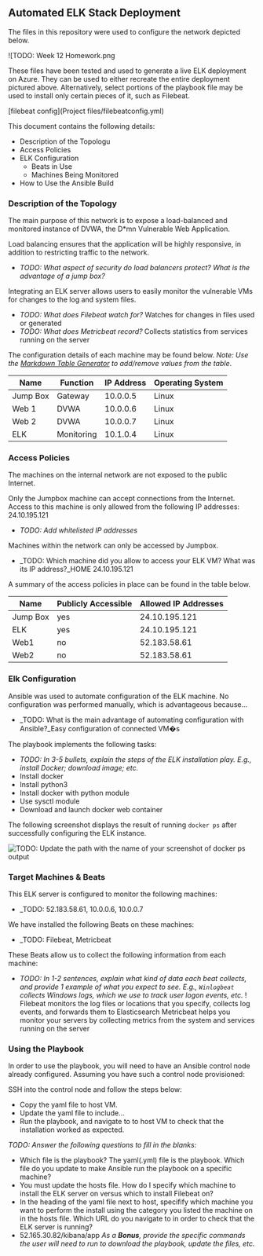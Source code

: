 ## Automated ELK Stack Deployment

The files in this repository were used to configure the network depicted below.

![TODO: Week 12 Homework.png

These files have been tested and used to generate a live ELK deployment on Azure. They can be used to either recreate the entire deployment pictured above. Alternatively, select portions of the playbook file may be used to install only certain pieces of it, such as Filebeat.

[filebeat config](Project files/filebeatconfig.yml)

This document contains the following details:
- Description of the Topologu
- Access Policies
- ELK Configuration
  - Beats in Use
  - Machines Being Monitored
- How to Use the Ansible Build


### Description of the Topology

The main purpose of this network is to expose a load-balanced and monitored instance of DVWA, the D*mn Vulnerable Web Application.

Load balancing ensures that the application will be highly responsive, in addition to restricting traffic to the network.
- _TODO: What aspect of security do load balancers protect? What is the advantage of a jump box?_

Integrating an ELK server allows users to easily monitor the vulnerable VMs for changes to the log and system files.
- _TODO: What does Filebeat watch for?_ Watches for changes in files used or generated 
- _TODO: What does Metricbeat record?_ Collects statistics from services running on the server

The configuration details of each machine may be found below.
_Note: Use the [Markdown Table Generator](http://www.tablesgenerator.com/markdown_tables) to add/remove values from the table_.

| Name     | Function | IP Address | Operating System |
|----------|----------|------------|------------------|
| Jump Box | Gateway  | 10.0.0.5   | Linux            |
| Web 1    | DVWA     | 10.0.0.6   | Linux            |
| Web 2    | DVWA     | 10.0.0.7   | Linux            |
| ELK      |Monitoring| 10.1.0.4   | Linux            |

### Access Policies

The machines on the internal network are not exposed to the public Internet. 

Only the Jumpbox machine can accept connections from the Internet. Access to this machine is only allowed from the following IP addresses: 24.10.195.121
- _TODO: Add whitelisted IP addresses_

Machines within the network can only be accessed by Jumpbox.
- _TODO: Which machine did you allow to access your ELK VM? What was its IP address?_HOME 24.10.195.121

A summary of the access policies in place can be found in the table below.

| Name     | Publicly Accessible | Allowed IP Addresses |
|----------|---------------------|----------------------|
| Jump Box | yes                 | 24.10.195.121        |
| ELK      | yes                 | 24.10.195.121        |
| Web1     | no                  | 52.183.58.61         |
| Web2     | no                  | 52.183.58.61         |
### Elk Configuration

Ansible was used to automate configuration of the ELK machine. No configuration was performed manually, which is advantageous because...
- _TODO: What is the main advantage of automating configuration with Ansible?_Easy configuration of connected VM�s

The playbook implements the following tasks:
- _TODO: In 3-5 bullets, explain the steps of the ELK installation play. E.g., install Docker; download image; etc._
- Install docker
- Install python3
- Install docker with python module
- Use sysctl module
- Download and launch docker web container

The following screenshot displays the result of running `docker ps` after successfully configuring the ELK instance.

![TODO: Update the path with the name of your screenshot of docker ps output](Images/docker_ps_output.png)

### Target Machines & Beats
This ELK server is configured to monitor the following machines:
- _TODO: 52.183.58.61, 10.0.0.6, 10.0.0.7 

We have installed the following Beats on these machines:
- _TODO: Filebeat, Metricbeat

These Beats allow us to collect the following information from each machine:
- _TODO: In 1-2 sentences, explain what kind of data each beat collects, and provide 1 example of what you expect to see. E.g., `Winlogbeat` collects Windows logs, which we use to track user logon events, etc._
! Filebeat monitors the log files or locations that you specify, collects log events, and forwards them to Elasticsearch
Metricbeat helps you monitor your servers by collecting metrics from the system and services running on the server

### Using the Playbook
In order to use the playbook, you will need to have an Ansible control node already configured. Assuming you have such a control node provisioned: 

SSH into the control node and follow the steps below:
- Copy the yaml file to host VM.
- Update the yaml file to include...
- Run the playbook, and navigate to to host VM to check that the installation worked as expected.

_TODO: Answer the following questions to fill in the blanks:_
- Which file is the playbook? The yaml(.yml) file is the playbook.
Which file do you update to make Ansible run the playbook on a specific machine? 
- You must update the hosts file.
How do I specify which machine to install the ELK server on versus which to install Filebeat on? 
- In the heading of the yaml file next to host, specifify which machine you want to perform the install using the category you listed the machine on in the hosts file.
Which URL do you navigate to in order to check that the ELK server is running? 
- 52.165.30.82/kibana/app
_As a **Bonus**, provide the specific commands the user will need to run to download the playbook, update the files, etc._
